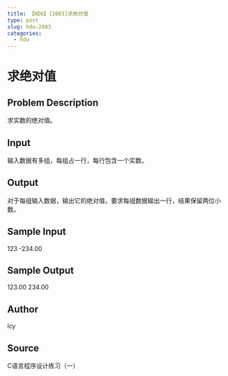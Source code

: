 ```yaml
---
title: 【HDU】[2003]求绝对值
type: post
slug: hdu-2003
categories:
  - hdu
---
```


# 求绝对值

## Problem Description

求实数的绝对值。

## Input

输入数据有多组，每组占一行，每行包含一个实数。

## Output

对于每组输入数据，输出它的绝对值，要求每组数据输出一行，结果保留两位小数。

## Sample Input

123
-234.00

## Sample Output

123.00
234.00



## Author

lcy

## Source

C语言程序设计练习（一）
